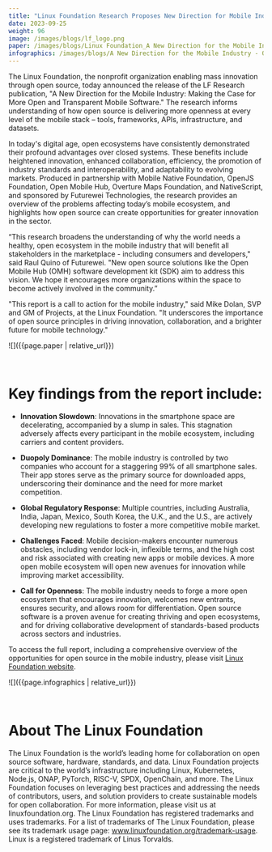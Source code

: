 ```yaml
---
title: "Linux Foundation Research Proposes New Direction for Mobile Industry with Open Source"
date: 2023-09-25
weight: 96
image: /images/blogs/lf_logo.png
paper: /images/blogs/Linux Foundation_A New Direction for the Mobile Industry 2023_featured_image.png
infographics: /images/blogs/A New Direction for the Mobile Industry - Open Mobile Software - Infographic.png
---
```


The Linux Foundation, the nonprofit organization enabling mass innovation through open source, today announced the release of the LF Research publication, "A New Direction for the Mobile Industry: Making the Case for More Open and Transparent Mobile Software." The research informs understanding of how open source is delivering more openness at every level of the mobile stack – tools, frameworks, APIs, infrastructure, and datasets. 

In today's digital age, open ecosystems have consistently demonstrated their profound advantages over closed systems. These benefits include heightened innovation, enhanced collaboration, efficiency, the promotion of industry standards and interoperability, and adaptability to evolving markets. Produced in partnership with Mobile Native Foundation, OpenJS Foundation, Open Mobile Hub, Overture Maps Foundation, and NativeScript, and sponsored by Futurewei Technologies, the research provides an overview of the problems affecting today’s mobile ecosystem, and highlights how open source can create opportunities for greater innovation in the sector.

“This research broadens the understanding of why the world needs a healthy, open ecosystem in the mobile industry that will benefit all stakeholders in the marketplace - including consumers and developers," said Raul Quino of Futurewei. "New open source solutions like the Open Mobile Hub (OMH) software development kit (SDK) aim to address this vision. We hope it encourages more organizations within the space to become actively involved in the community.”

"This report is a call to action for the mobile industry," said Mike Dolan, SVP and GM of Projects, at the Linux Foundation. "It underscores the importance of open source principles in driving innovation, collaboration, and a brighter future for mobile technology."

![]({{page.paper | relative_url}})

&nbsp;   
# Key findings from the report include:

- **Innovation Slowdown**: Innovations in the smartphone space are decelerating, accompanied by a slump in sales. This stagnation adversely affects every participant in the mobile ecosystem, including carriers and content providers.

- **Duopoly Dominance**: The mobile industry is controlled by two companies who account for a staggering 99% of all smartphone sales. Their app stores serve as the primary source for downloaded apps, underscoring their dominance and the need for more market competition.

- **Global Regulatory Response**: Multiple countries, including Australia, India, Japan, Mexico, South Korea, the U.K., and the U.S., are actively developing new regulations to foster a more competitive mobile market.

- **Challenges Faced**: Mobile decision-makers encounter numerous obstacles, including vendor lock-in, inflexible terms, and the high cost and risk associated with creating new apps or mobile devices. A more open mobile ecosystem will open new avenues for innovation while improving market accessibility.

- **Call for Openness**: The mobile industry needs to forge a more open ecosystem that encourages innovation, welcomes new entrants, ensures security, and allows room for differentiation. Open source software is a proven avenue for creating thriving and open ecosystems, and for driving collaborative development of standards-based products across sectors and industries.

To access the full report, including a comprehensive overview of the opportunities for open source in the mobile industry, please visit [Linux Foundation website](https://www.linuxfoundation.org/research/open-mobile-software?hsLang=en).  

![]({{page.infographics | relative_url}})

&nbsp;   
# About The Linux Foundation

The Linux Foundation is the world’s leading home for collaboration on open source software, hardware, standards, and data. Linux Foundation projects are critical to the world’s infrastructure including Linux, Kubernetes, Node.js, ONAP, PyTorch, RISC-V, SPDX, OpenChain, and more. The Linux Foundation focuses on leveraging best practices and addressing the needs of contributors, users, and solution providers to create sustainable models for open collaboration. For more information, please visit us at linuxfoundation.org. The Linux Foundation has registered trademarks and uses trademarks. For a list of trademarks of The Linux Foundation, please see its trademark usage page: www.linuxfoundation.org/trademark-usage. Linux is a registered trademark of Linus Torvalds.

